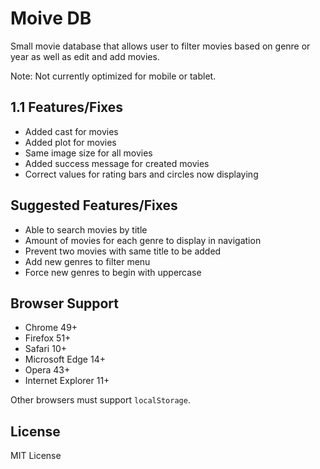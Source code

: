 # Moive DB
Small movie database that allows user to filter movies based on genre or year as well as edit and add movies.

Note: Not currently optimized for mobile or tablet.

## 1.1 Features/Fixes
* Added cast for movies
* Added plot for movies
* Same image size for all movies
* Added success message for created movies
* Correct values for rating bars and circles now displaying

## Suggested Features/Fixes
* Able to search movies by title
* Amount of movies for each genre to display in navigation
* Prevent two movies with same title to be added
* Add new genres to filter menu
* Force new genres to begin with uppercase

## Browser Support
* Chrome 49+
* Firefox 51+
* Safari 10+
* Microsoft Edge 14+
* Opera 43+
* Internet Explorer 11+

Other browsers must support `localStorage`.

## License
MIT License
